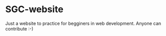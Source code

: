 # SGC-website

Just a website to practice for begginers in web development.
Anyone can contribute   :-)
